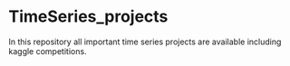 # TimeSeries_projects
In this repository all important time series projects are available including kaggle competitions.
